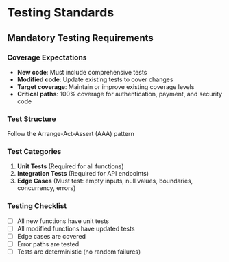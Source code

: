 # Testing Standards

## Mandatory Testing Requirements

### Coverage Expectations

- **New code**: Must include comprehensive tests
- **Modified code**: Update existing tests to cover changes
- **Target coverage**: Maintain or improve existing coverage levels
- **Critical paths**: 100% coverage for authentication, payment, and security code

### Test Structure

Follow the Arrange-Act-Assert (AAA) pattern

### Test Categories

1. **Unit Tests** (Required for all functions)
2. **Integration Tests** (Required for API endpoints)
3. **Edge Cases** (Must test: empty inputs, null values, boundaries, concurrency, errors)

### Testing Checklist

- [ ] All new functions have unit tests
- [ ] All modified functions have updated tests
- [ ] Edge cases are covered
- [ ] Error paths are tested
- [ ] Tests are deterministic (no random failures)
